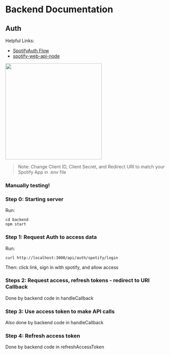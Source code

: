 # Backend Documentation

## Auth

Helpful Links:
* [SpotifyAuth Flow](https://developer.spotify.com/documentation/web-api/tutorials/code-flow)
* [spotify-web-api-node](https://github.com/thelinmichael/spotify-web-api-node?tab=readme-ov-file#usage)


<img src="https://developer-assets.spotifycdn.com/images/documentation/web-api/auth-code-flow.png" width="300" />

> Note: Change Client ID, Client Secret, and Redirect URI to match your Spotify App in .env file

### Manually testing!


### Step 0: Starting server
Run: 
```console
cd backend
npm start
```


### Step 1: Request Auth to access data

Run: 
```console
curl http://localhost:3000/api/auth/spotify/login
```

Then: click link, sign in with spotify, and allow access

### Steps 2: Request access, refresh tokens - redirect to URI Callback

Done by backend code in handleCallback

### Step 3: Use access token to make API calls

Also done by backend code in handleCallback

### Step 4: Refresh access token

Done by backend code in refreshAccessToken
